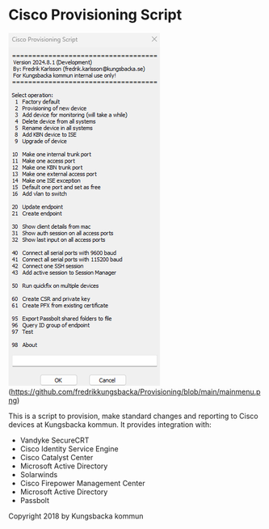# Cisco Provisioning Script
![Alt text](https://github.com/fredrikkungsbacka/Provisioning/blob/84baeb3566b4bd59211d3fd734bdf56e506c271c/mainmenu.png)
(https://github.com/fredrikkungsbacka/Provisioning/blob/main/mainmenu.png)

This is a script to provision, make standard changes and reporting to Cisco devices at Kungsbacka kommun.
It provides integration with:
- Vandyke SecureCRT
- Cisco Identity Service Engine
- Cisco Catalyst Center
- Microsoft Active Directory
- Solarwinds
- Cisco Firepower Management Center
- Microsoft Active Directory
- Passbolt

Copyright 2018 by Kungsbacka kommun
